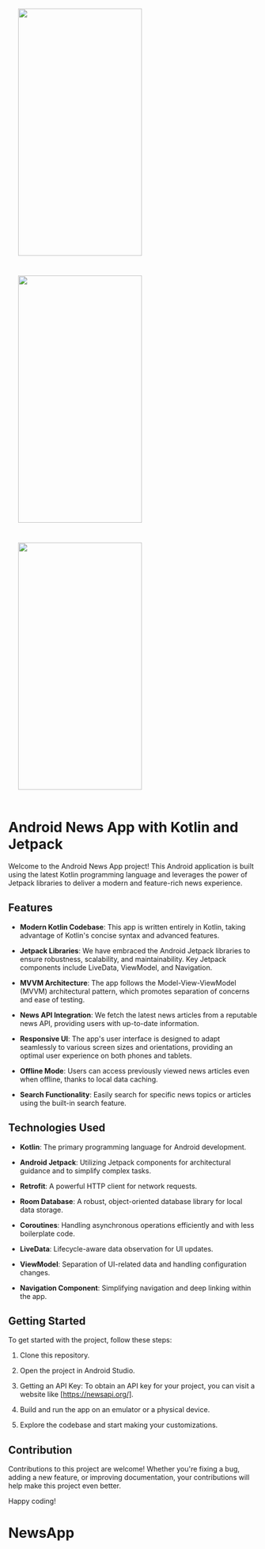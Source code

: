 
<img src="https://github.com/alikamrann/NewsApp/assets/68841512/adfee4e3-4ae9-462a-8e95-63fd849f6153" width="250" height="500" style="margin: 20px;">

<img src="https://github.com/alikamrann/NewsApp/assets/68841512/5f259d62-b4df-4c27-8ace-b1942ede72d6" width="250" height="500" style="margin: 20px;">

<img src="https://github.com/alikamrann/NewsApp/assets/68841512/561f36b3-e337-4509-b478-a5b94303627f" width="250" height="500" style="margin: 20px;">



# Android News App with Kotlin and Jetpack

Welcome to the Android News App project! This Android application is built using the latest Kotlin programming language and leverages the power of Jetpack libraries to deliver a modern and feature-rich news experience.

## Features

- **Modern Kotlin Codebase**: This app is written entirely in Kotlin, taking advantage of Kotlin's concise syntax and advanced features.

- **Jetpack Libraries**: We have embraced the Android Jetpack libraries to ensure robustness, scalability, and maintainability. Key Jetpack components include LiveData, ViewModel, and Navigation.

- **MVVM Architecture**: The app follows the Model-View-ViewModel (MVVM) architectural pattern, which promotes separation of concerns and ease of testing.

- **News API Integration**: We fetch the latest news articles from a reputable news API, providing users with up-to-date information.

- **Responsive UI**: The app's user interface is designed to adapt seamlessly to various screen sizes and orientations, providing an optimal user experience on both phones and tablets.

- **Offline Mode**: Users can access previously viewed news articles even when offline, thanks to local data caching.

- **Search Functionality**: Easily search for specific news topics or articles using the built-in search feature.


## Technologies Used

- **Kotlin**: The primary programming language for Android development.

- **Android Jetpack**: Utilizing Jetpack components for architectural guidance and to simplify complex tasks.

- **Retrofit**: A powerful HTTP client for network requests.

- **Room Database**: A robust, object-oriented database library for local data storage.

- **Coroutines**: Handling asynchronous operations efficiently and with less boilerplate code.

- **LiveData**: Lifecycle-aware data observation for UI updates.

- **ViewModel**: Separation of UI-related data and handling configuration changes.

- **Navigation Component**: Simplifying navigation and deep linking within the app.

## Getting Started

To get started with the project, follow these steps:

1. Clone this repository.

2. Open the project in Android Studio.

3. Getting an API Key: To obtain an API key for your project, you can visit a website like [https://newsapi.org/].

4. Build and run the app on an emulator or a physical device.

5. Explore the codebase and start making your customizations.

## Contribution

Contributions to this project are welcome! Whether you're fixing a bug, adding a new feature, or improving documentation, your contributions will help make this project even better.


Happy coding!
# NewsApp
